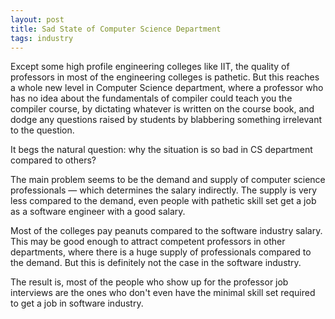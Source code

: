 ```yaml
---
layout: post
title: Sad State of Computer Science Department
tags: industry
---
```


Except some high profile engineering colleges like IIT, the quality of
professors in most of the engineering colleges is pathetic. But this
reaches a whole new level in Computer Science department, where a
professor who has no idea about the fundamentals of compiler could
teach you the compiler course, by dictating whatever is written on the
course book, and dodge any questions raised by students by blabbering
something irrelevant to the question.

It begs the natural question: why the situation is so bad in CS
department compared to others?

The main problem seems to be the demand and supply of computer science
professionals — which determines the salary indirectly. The supply is
very less compared to the demand, even people with pathetic skill set
get a job as a software engineer with a good salary.

Most of the colleges pay peanuts compared to the software industry
salary. This may be good enough to attract competent professors in
other departments, where there is a huge supply of professionals
compared to the demand. But this is definitely not the case in the
software industry.

The result is, most of the people who show up for the professor job
interviews are the ones who don't even have the minimal skill set
required to get a job in software industry.
